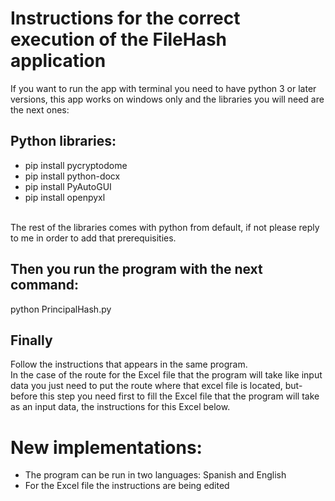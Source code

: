 # Instructions for the correct execution of the FileHash application

If you want to run the app with terminal you need to have python 3 or later versions, this app works on windows only and the libraries you will need are the next ones:

## Python libraries:
* pip install pycryptodome
* pip install python-docx
* pip install PyAutoGUI
* pip install openpyxl
<br>
The rest of the libraries comes with python from default, if not please reply to me in order to add that prerequisities.

## Then you run the program with the next command: 
python PrincipalHash.py

 ## Finally
Follow the instructions that appears in the same program.
<br>
In the case of the route for the Excel file that the program will take like input data you just need to put the route where that excel file is located, but-<br>
before this step you need first to fill the Excel file that the program will take as an input data, the instructions for this Excel below.<br>

# New implementations:
* The program can be run in two languages: Spanish and English
* For the Excel file the instructions are being edited